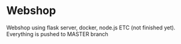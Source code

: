 # Webshop
Webshop using flask server, docker, node.js ETC
(not finished yet). Everything is pushed to MASTER branch
